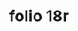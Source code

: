 ---
layout: edition
title: folio 18r
manuscript: Turin, Biblioteca Nazionale, MS N.III.19
sigla: T
iip: t018r.tif
milestone: 35
---